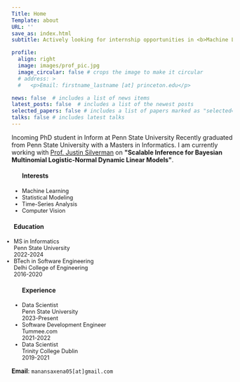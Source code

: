 ```yaml
---
Title: Home 
Template: about
URL: ''
save_as: index.html
subtitle: Actively looking for internship opportunities in <b>Machine Learning</b> and <b>Statistics</b>

profile: 
  align: right
  image: images/prof_pic.jpg
  image_circular: false # crops the image to make it circular
  # address: >
  #   <p>Email: firstname_lastname [at] princeton.edu</p>

news: false  # includes a list of news items
latest_posts: false  # includes a list of the newest posts
selected_papers: false # includes a list of papers marked as "selected={true}"
talks: false # includes latest talks
---
```


Incoming PhD student in Inform at Penn State University Recently graduated from Penn State University with a Masters in Informatics. I am currently working with [<u>Prof. Justin Silverman</u>](http://www.justin-silverman.com/) on <b>"Scalable Inference for Bayesian Multinomial Logistic-Normal Dynamic Linear Models"</b>.

<style>
  .lower-font-size li {
    font-size: 0.90em; /* You can adjust the value as needed */
  }
</style>

<div class="desktop">
  <div class="row">
      <div class="col-4 pl-0">
        <div class="row justify-content-left">
          <ul class="lower-font-size"> 
          <h4>Interests</h4>
          <li>Machine Learning</li>
          <li>Statistical Modeling</li>
          <li>Time-Series Analysis</li>
          <li>Computer Vision</li>
          </ul>
        </div> 
      </div>
      <div class="col-4 pl-0"> 
        <div class="row justify-content-left">
          <ul class="lower-font-size" style="padding-inline-start: 5px">
          <h4>Education</h4>
          <li>MS in Informatics <br>Penn State University <br>2022-2024</li>
          <li>BTech in Software Engineering<br> Delhi College of Engineering<br> 2016-2020</li>
        </div>
        </ul> 
      </div>
      <div class="col-4 pl-0"> 
        <div class="row justify-content-left">
          <ul class="lower-font-size">
          <h4>Experience</h4>
          <li>Data Scientist<br>Penn State University<br>2023-Present</li>
          <li>Software Development Engineer<br>Tummee.com<br>2021-2022</li>
          <li>Data Scientist<br>Trinity College Dublin<br>2019-2021</li>
        </div>
        </ul> 
      </div>
  </div>
</div>

**Email**: `manansaxena05[at]gmail.com`
